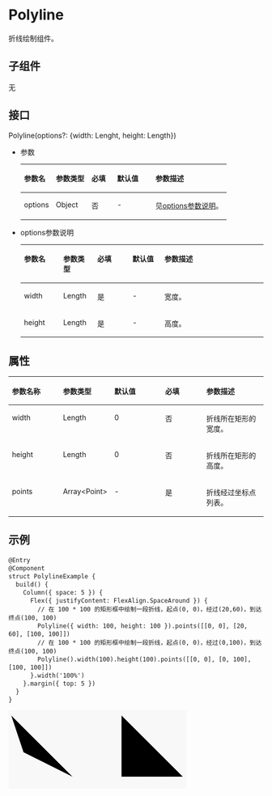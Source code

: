 # Polyline<a name="ZH-CN_TOPIC_0000001119767800"></a>

折线绘制组件。

## 子组件<a name="section29916914716"></a>

无

## 接口<a name="section19864224475"></a>

Polyline\(options?: \{width: Lenght, height: Length\}\)

-   参数

    <a name="table193606194544"></a>
    <table><thead align="left"><tr id="row536071910541"><th class="cellrowborder" valign="top" width="15.47%" id="mcps1.1.6.1.1"><p id="p436112199544"><a name="p436112199544"></a><a name="p436112199544"></a>参数名</p>
    </th>
    <th class="cellrowborder" valign="top" width="17.22%" id="mcps1.1.6.1.2"><p id="p19361319115410"><a name="p19361319115410"></a><a name="p19361319115410"></a>参数类型</p>
    </th>
    <th class="cellrowborder" valign="top" width="12.49%" id="mcps1.1.6.1.3"><p id="p9361201975417"><a name="p9361201975417"></a><a name="p9361201975417"></a>必填</p>
    </th>
    <th class="cellrowborder" valign="top" width="18.6%" id="mcps1.1.6.1.4"><p id="p43611199542"><a name="p43611199542"></a><a name="p43611199542"></a>默认值</p>
    </th>
    <th class="cellrowborder" valign="top" width="36.22%" id="mcps1.1.6.1.5"><p id="p1136141975419"><a name="p1136141975419"></a><a name="p1136141975419"></a>参数描述</p>
    </th>
    </tr>
    </thead>
    <tbody><tr id="row10361101915545"><td class="cellrowborder" valign="top" width="15.47%" headers="mcps1.1.6.1.1 "><p id="p1361119155417"><a name="p1361119155417"></a><a name="p1361119155417"></a>options</p>
    </td>
    <td class="cellrowborder" valign="top" width="17.22%" headers="mcps1.1.6.1.2 "><p id="p8361181913548"><a name="p8361181913548"></a><a name="p8361181913548"></a>Object</p>
    </td>
    <td class="cellrowborder" valign="top" width="12.49%" headers="mcps1.1.6.1.3 "><p id="p153611119195411"><a name="p153611119195411"></a><a name="p153611119195411"></a>否</p>
    </td>
    <td class="cellrowborder" valign="top" width="18.6%" headers="mcps1.1.6.1.4 "><p id="p1436114193546"><a name="p1436114193546"></a><a name="p1436114193546"></a>-</p>
    </td>
    <td class="cellrowborder" valign="top" width="36.22%" headers="mcps1.1.6.1.5 "><p id="p328155017218"><a name="p328155017218"></a><a name="p328155017218"></a>见<a href="#li67915428493">options参数说明</a>。</p>
    </td>
    </tr>
    </tbody>
    </table>

-   <a name="li67915428493"></a>options参数说明

    <a name="table180964214919"></a>
    <table><thead align="left"><tr id="row980984284918"><th class="cellrowborder" valign="top" width="16.11%" id="mcps1.1.6.1.1"><p id="p5808194218498"><a name="p5808194218498"></a><a name="p5808194218498"></a>参数名</p>
    </th>
    <th class="cellrowborder" valign="top" width="14.01%" id="mcps1.1.6.1.2"><p id="p138088424493"><a name="p138088424493"></a><a name="p138088424493"></a>参数类型</p>
    </th>
    <th class="cellrowborder" valign="top" width="14.499999999999998%" id="mcps1.1.6.1.3"><p id="p1180915420491"><a name="p1180915420491"></a><a name="p1180915420491"></a>必填</p>
    </th>
    <th class="cellrowborder" valign="top" width="13.170000000000002%" id="mcps1.1.6.1.4"><p id="p168091242154910"><a name="p168091242154910"></a><a name="p168091242154910"></a>默认值</p>
    </th>
    <th class="cellrowborder" valign="top" width="42.21%" id="mcps1.1.6.1.5"><p id="p15809442194914"><a name="p15809442194914"></a><a name="p15809442194914"></a>参数描述</p>
    </th>
    </tr>
    </thead>
    <tbody><tr id="row148095424499"><td class="cellrowborder" valign="top" width="16.11%" headers="mcps1.1.6.1.1 "><p id="p48092042184915"><a name="p48092042184915"></a><a name="p48092042184915"></a>width</p>
    </td>
    <td class="cellrowborder" valign="top" width="14.01%" headers="mcps1.1.6.1.2 "><p id="p10809342174912"><a name="p10809342174912"></a><a name="p10809342174912"></a>Length</p>
    </td>
    <td class="cellrowborder" valign="top" width="14.499999999999998%" headers="mcps1.1.6.1.3 "><p id="p4809154211492"><a name="p4809154211492"></a><a name="p4809154211492"></a>是</p>
    </td>
    <td class="cellrowborder" valign="top" width="13.170000000000002%" headers="mcps1.1.6.1.4 "><p id="p198093423492"><a name="p198093423492"></a><a name="p198093423492"></a>-</p>
    </td>
    <td class="cellrowborder" valign="top" width="42.21%" headers="mcps1.1.6.1.5 "><p id="p1980919423499"><a name="p1980919423499"></a><a name="p1980919423499"></a>宽度。</p>
    </td>
    </tr>
    <tr id="row880916420497"><td class="cellrowborder" valign="top" width="16.11%" headers="mcps1.1.6.1.1 "><p id="p8809942124916"><a name="p8809942124916"></a><a name="p8809942124916"></a>height</p>
    </td>
    <td class="cellrowborder" valign="top" width="14.01%" headers="mcps1.1.6.1.2 "><p id="p1280934254916"><a name="p1280934254916"></a><a name="p1280934254916"></a>Length</p>
    </td>
    <td class="cellrowborder" valign="top" width="14.499999999999998%" headers="mcps1.1.6.1.3 "><p id="p980934214497"><a name="p980934214497"></a><a name="p980934214497"></a>是</p>
    </td>
    <td class="cellrowborder" valign="top" width="13.170000000000002%" headers="mcps1.1.6.1.4 "><p id="p118091642154910"><a name="p118091642154910"></a><a name="p118091642154910"></a>-</p>
    </td>
    <td class="cellrowborder" valign="top" width="42.21%" headers="mcps1.1.6.1.5 "><p id="p1180916424498"><a name="p1180916424498"></a><a name="p1180916424498"></a>高度。</p>
    </td>
    </tr>
    </tbody>
    </table>


## 属性<a name="section1181110508478"></a>

<a name="table17670173353614"></a>
<table><thead align="left"><tr id="row870911333365"><th class="cellrowborder" valign="top" width="20%" id="mcps1.1.6.1.1"><p id="p17709933163616"><a name="p17709933163616"></a><a name="p17709933163616"></a>参数名称</p>
</th>
<th class="cellrowborder" valign="top" width="20%" id="mcps1.1.6.1.2"><p id="p9709193383620"><a name="p9709193383620"></a><a name="p9709193383620"></a>参数类型</p>
</th>
<th class="cellrowborder" valign="top" width="20%" id="mcps1.1.6.1.3"><p id="p19709143373619"><a name="p19709143373619"></a><a name="p19709143373619"></a>默认值</p>
</th>
<th class="cellrowborder" valign="top" width="16.12%" id="mcps1.1.6.1.4"><p id="p20709183316369"><a name="p20709183316369"></a><a name="p20709183316369"></a>必填</p>
</th>
<th class="cellrowborder" valign="top" width="23.880000000000003%" id="mcps1.1.6.1.5"><p id="p1470911339367"><a name="p1470911339367"></a><a name="p1470911339367"></a>参数描述</p>
</th>
</tr>
</thead>
<tbody><tr id="row1770915332362"><td class="cellrowborder" valign="top" width="20%" headers="mcps1.1.6.1.1 "><p id="p77091833143615"><a name="p77091833143615"></a><a name="p77091833143615"></a>width</p>
</td>
<td class="cellrowborder" valign="top" width="20%" headers="mcps1.1.6.1.2 "><p id="p17091933163610"><a name="p17091933163610"></a><a name="p17091933163610"></a>Length</p>
</td>
<td class="cellrowborder" valign="top" width="20%" headers="mcps1.1.6.1.3 "><p id="p177091433113610"><a name="p177091433113610"></a><a name="p177091433113610"></a>0</p>
</td>
<td class="cellrowborder" valign="top" width="16.12%" headers="mcps1.1.6.1.4 "><p id="p187091533133612"><a name="p187091533133612"></a><a name="p187091533133612"></a>否</p>
</td>
<td class="cellrowborder" valign="top" width="23.880000000000003%" headers="mcps1.1.6.1.5 "><p id="p77091033113617"><a name="p77091033113617"></a><a name="p77091033113617"></a>折线所在矩形的宽度。</p>
</td>
</tr>
<tr id="row67091033133615"><td class="cellrowborder" valign="top" width="20%" headers="mcps1.1.6.1.1 "><p id="p370993363620"><a name="p370993363620"></a><a name="p370993363620"></a>height</p>
</td>
<td class="cellrowborder" valign="top" width="20%" headers="mcps1.1.6.1.2 "><p id="p270943303619"><a name="p270943303619"></a><a name="p270943303619"></a>Length</p>
</td>
<td class="cellrowborder" valign="top" width="20%" headers="mcps1.1.6.1.3 "><p id="p6709113393613"><a name="p6709113393613"></a><a name="p6709113393613"></a>0</p>
</td>
<td class="cellrowborder" valign="top" width="16.12%" headers="mcps1.1.6.1.4 "><p id="p2070913318368"><a name="p2070913318368"></a><a name="p2070913318368"></a>否</p>
</td>
<td class="cellrowborder" valign="top" width="23.880000000000003%" headers="mcps1.1.6.1.5 "><p id="p1070920331362"><a name="p1070920331362"></a><a name="p1070920331362"></a>折线所在矩形的高度。</p>
</td>
</tr>
<tr id="row17091333143615"><td class="cellrowborder" valign="top" width="20%" headers="mcps1.1.6.1.1 "><p id="p14709433173611"><a name="p14709433173611"></a><a name="p14709433173611"></a>points</p>
</td>
<td class="cellrowborder" valign="top" width="20%" headers="mcps1.1.6.1.2 "><p id="p57091933123612"><a name="p57091933123612"></a><a name="p57091933123612"></a>Array<span>&lt;</span><span>Point</span><span>&gt;</span></p>
</td>
<td class="cellrowborder" valign="top" width="20%" headers="mcps1.1.6.1.3 "><p id="p370903363612"><a name="p370903363612"></a><a name="p370903363612"></a>-</p>
</td>
<td class="cellrowborder" valign="top" width="16.12%" headers="mcps1.1.6.1.4 "><p id="p670916335367"><a name="p670916335367"></a><a name="p670916335367"></a>是</p>
</td>
<td class="cellrowborder" valign="top" width="23.880000000000003%" headers="mcps1.1.6.1.5 "><p id="p8710133317366"><a name="p8710133317366"></a><a name="p8710133317366"></a>折线经过坐标点列表。</p>
</td>
</tr>
</tbody>
</table>

## 示例<a name="section4459736105512"></a>

```
@Entry
@Component
struct PolylineExample {
  build() {
    Column({ space: 5 }) {
      Flex({ justifyContent: FlexAlign.SpaceAround }) {
        // 在 100 * 100 的矩形框中绘制一段折线，起点(0, 0)，经过(20,60)，到达终点(100, 100)
        Polyline({ width: 100, height: 100 }).points([[0, 0], [20, 60], [100, 100]])
        // 在 100 * 100 的矩形框中绘制一段折线，起点(0, 0)，经过(0,100)，到达终点(100, 100)
        Polyline().width(100).height(100).points([[0, 0], [0, 100], [100, 100]])
      }.width('100%')
    }.margin({ top: 5 })
  }
}
```

![](figures/polyline.gif)

